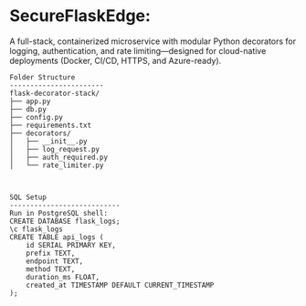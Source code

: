 # SecureFlaskEdge:

A full-stack, containerized microservice with modular Python decorators for logging, authentication, and rate limiting—designed for cloud-native deployments (Docker, CI/CD, HTTPS, and Azure-ready).

```
Folder Structure
-----------------------
flask-decorator-stack/
├── app.py
├── db.py
├── config.py
├── requirements.txt
├── decorators/
│   ├── __init__.py
│   ├── log_request.py
│   ├── auth_required.py
│   └── rate_limiter.py



SQL Setup
---------------------------
Run in PostgreSQL shell:
CREATE DATABASE flask_logs;
\c flask_logs
CREATE TABLE api_logs (
    id SERIAL PRIMARY KEY,
    prefix TEXT,
    endpoint TEXT,
    method TEXT,
    duration_ms FLOAT,
    created_at TIMESTAMP DEFAULT CURRENT_TIMESTAMP
);

```
